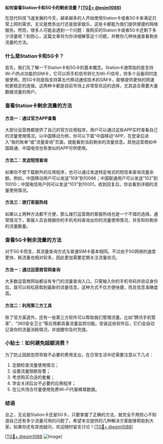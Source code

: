 **如何查看Station卡和5G卡的剩余流量？[[TG💪+ @esim1088](https://t.me/s/esim1088)]**

在现代科技飞速发展的今天，越来越多的人开始使用Station卡或者5G卡来满足日常上网的需求。无论是商务出行还是居家娱乐，这些卡都能为我们提供便捷的网络服务。然而，很多人可能会遇到一个问题：我购买的Station卡或者5G卡还剩下多少流量呢？别担心，这篇文章将为你详细解答这个问题，并教你几种快速查看剩余流量的方法。

### 什么是Station卡和5G卡？

首先，我们先了解一下Station卡和5G卡的基本概念。Station卡通常指的是支持Wi-Fi热点功能的SIM卡，它可以将手机信号转化为Wi-Fi信号，供多个设备同时连接使用。而5G卡则是指支持第五代移动通信技术的SIM卡，能够提供更快的网速和更稳定的连接。这两种卡都是目前市场上非常受欢迎的选择，尤其适合需要大量数据流量的用户。

### 查看Station卡剩余流量的方法

#### 方法一：通过官方APP查看

大部分运营商都提供了自己的官方应用程序，用户可以通过这些APP实时查看自己的流量使用情况。以中国移动为例，你可以下载“中国移动”APP，在登录后进入“我的账单”或“流量查询”页面，就能看到当前剩余的流量信息。其他运营商如中国联通、中国电信也有类似的APP可供使用。

#### 方法二：发送短信查询

如果你不想下载额外的应用程序，也可以通过发送特定格式的短信来查询流量余额。例如，中国移动用户可以发送“108”到10086；中国联通用户可以发送“102”到10010；中国电信用户则可以发送“103”到10001。收到回复后，你会看到详细的流量使用情况。

#### 方法三：拨打客服热线

如果以上两种方法都不方便，那么拨打运营商的客服热线也是一个不错的选择。通常情况下，客服人员会根据你的手机号码查询出你的流量使用情况，并告知你剩余的流量数量。

### 查看5G卡剩余流量的方法

对于5G卡而言，其流量查询方式与普通SIM卡基本相同。不过由于5G网络的速度更快，耗流量也相对较多，因此更加需要定期关注流量状况。

#### 方法一：通过运营商官网查询

大多数运营商网站都设有专门的流量查询入口。只需输入你的手机号码并验证身份后，就可以轻松获取到最新的流量信息。这种方式不仅方便快捷，而且信息准确度高。

#### 方法二：利用第三方工具

除了官方渠道外，还有一些第三方软件可以帮助我们管理流量。比如“腾讯手机管家”、“360安全卫士”等应用都具备流量监控功能。安装这些软件后，它们会自动记录你的流量消耗情况，并提醒你及时充值。

### 小贴士：如何避免超额消费？

为了防止因疏忽而导致不必要的费用支出，在日常生活中还需要注意以下几点：

1. 定期检查流量使用情况；
2. 设置流量限额告警；
3. 考虑购买合适的套餐；
4. 学会关闭后台不必要的应用程序；
5. 在公共场合尽量使用免费Wi-Fi代替蜂窝数据。

### 结语

总之，无论是Station卡还是5G卡，只要掌握了正确的方法，就完全不用担心不知道自己还有多少流量可用的问题了。希望本文提供的几种解决方案能够帮助到大家。如果你还有其他疑问，欢迎随时留言讨论！[[TG💪+ @esim1088](https://t.me/s/esim1088)]

[[TG💪+ @esim1088](https://t.me/s/esim1088) ![Image](https://i.postimg.cc/4NQfJmqS/Snipaste-2025-05-13-00-14-12.png)]